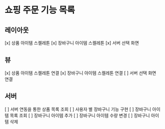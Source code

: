 # 쇼핑 주문 기능 목록

## 레이아웃
[x] 상품 아이템 스켈레톤
[x] 장바구니 아이템 스켈레톤
[x] 서버 선택 화면

## 뷰
[x] 상품 아이템 스켈레톤 연결
[x] 장바구니 아이템 스켈레톤 연결
[ ] 서버 선택 화면 연결

## 서버
[ ] 서버 연동을 통한 상품 목록 조회
[ ] 사용자 별 장바구니 기능 구현
[ ] 장바구니 아이템 목록 조회
[ ] 장바구니 아이템 추가
[ ] 장바구니 아이템 수량 변경
[ ] 장바구니 아이템 삭제